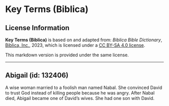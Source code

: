 # Key Terms (Biblica)

## License Information

**Key Terms (Biblica)** is based on and adapted from: _Biblica Bible Dictionary_, [Biblica, Inc.](https://www.biblica.com/), 2023, which is licensed under a [CC BY-SA 4.0 license](https://creativecommons.org/licenses/by-sa/4.0/legalcode.en).

This markdown version is provided under the same license.



--------------------------------

## Abigail (id: 132406)

A wise woman married to a foolish man named Nabal. She convinced David to trust God instead of killing people because he was angry. After Nabal died, Abigail became one of David’s wives. She had one son with David.


